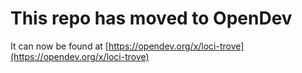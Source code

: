 # This repo has moved to OpenDev

It can now be found at [https://opendev.org/x/loci-trove](https://opendev.org/x/loci-trove)

